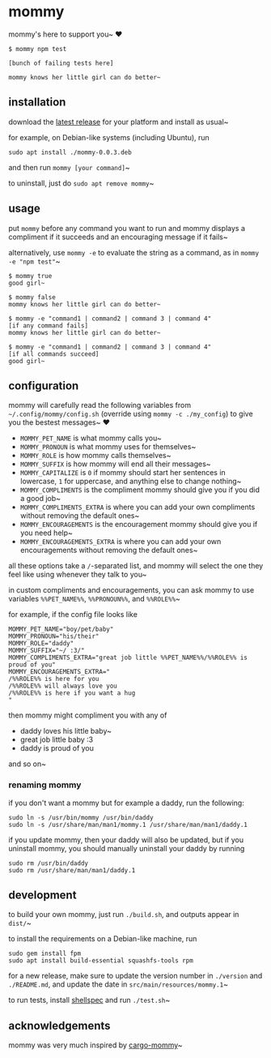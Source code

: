 # mommy
mommy's here to support you~ ❤️

```shell
$ mommy npm test

[bunch of failing tests here]

mommy knows her little girl can do better~
```

## installation
download the [latest release](https://github.com/FWDekker/mommy/releases/latest) for your platform and install as usual~

for example, on Debian-like systems (including Ubuntu), run
```shell
sudo apt install ./mommy-0.0.3.deb
```
and then run `mommy [your command]`~

to uninstall, just do `sudo apt remove mommy`~

## usage
put `mommy` before any command you want to run and mommy displays a compliment if it succeeds and an encouraging message
if it fails~

alternatively, use `mommy -e` to evaluate the string as a command, as in `mommy -e "npm test"`~

```shell
$ mommy true
good girl~
```

```shell
$ mommy false
mommy knows her little girl can do better~
```

```shell
$ mommy -e "command1 | command2 | command 3 | command 4"
[if any command fails]
mommy knows her little girl can do better~
```

```shell
$ mommy -e "command1 | command2 | command 3 | command 4"
[if all commands succeed]
good girl~
```

## configuration
mommy will carefully read the following variables from `~/.config/mommy/config.sh` (override using
`mommy -c ./my_config`)
to give you the bestest messages~ ❤
* `MOMMY_PET_NAME` is what mommy calls you~
* `MOMMY_PRONOUN` is what mommy uses for themselves~
* `MOMMY_ROLE` is how mommy calls themselves~
* `MOMMY_SUFFIX` is how mommy will end all their messages~
* `MOMMY_CAPITALIZE` is `0` if mommy should start her sentences in lowercase, `1` for uppercase, and anything else to
  change nothing~
* `MOMMY_COMPLIMENTS` is the compliment mommy should give you if you did a good job~
* `MOMMY_COMPLIMENTS_EXTRA` is where you can add your own compliments without removing the default ones~
* `MOMMY_ENCOURAGEMENTS` is the encouragement mommy should give you if you need help~
* `MOMMY_ENCOURAGEMENTS_EXTRA` is where you can add your own encouragements without removing the default ones~

all these options take a `/`-separated list, and mommy will select the one they feel like using whenever they talk
to you~

in custom compliments and encouragements, you can ask mommy to use variables `%%PET_NAME%%`, `%%PRONOUN%%`, and
`%%ROLE%%`~

for example, if the config file looks like
```shell script
MOMMY_PET_NAME="boy/pet/baby"
MOMMY_PRONOUN="his/their"
MOMMY_ROLE="daddy"
MOMMY_SUFFIX="~/ :3/"
MOMMY_COMPLIMENTS_EXTRA="great job little %%PET_NAME%%/%%ROLE%% is proud of you"
MOMMY_ENCOURAGEMENTS_EXTRA="
/%%ROLE%% is here for you
/%%ROLE%% will always love you
/%%ROLE%% is here if you want a hug
"
```
then mommy might compliment you with any of
* daddy loves his little baby~
* great job little baby :3
* daddy is proud of you

and so on~

### renaming mommy
if you don't want a mommy but for example a daddy, run the following:
```shell
sudo ln -s /usr/bin/mommy /usr/bin/daddy
sudo ln -s /usr/share/man/man1/mommy.1 /usr/share/man/man1/daddy.1
```

if you update mommy, then your daddy will also be updated, but if you uninstall mommy, you should manually uninstall 
your daddy by running
```shell
sudo rm /usr/bin/daddy
sudo rm /usr/share/man/man1/daddy.1
```

## development
to build your own mommy, just run `./build.sh`, and outputs appear in `dist/`~

to install the requirements on a Debian-like machine, run
```shell
sudo gem install fpm
sudo apt install build-essential squashfs-tools rpm
```

for a new release, make sure to update the version number in `./version` and `./README.md`, and update the date in
`src/main/resources/mommy.1`~

to run tests, install [shellspec](https://github.com/shellspec/shellspec) and run `./test.sh`~

## acknowledgements
mommy was very much inspired by [cargo-mommy](https://github.com/Gankra/cargo-mommy)~
